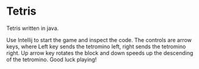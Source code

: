 # Tetris
Tetris written in java.

Use Intellij to start the game and inspect the code. The controls are arrow keys, where Left key sends the tetromino left, right sends the tetromino right. Up arrow key rotates the block and down speeds up the descending of the tetromino. Good luck playing!

